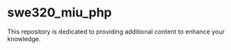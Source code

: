 # swe320_miu_php
This repository is dedicated to providing additional content to enhance your knowledge.

